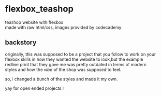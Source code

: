 # flexbox_teashop

 teashop website with flexbox  
 made with raw html/css, images provided by codecademy  

## backstory

 originally, this was supposed to be a project that you follow to work on your flexbox skills in how they wanted the website to look,but the example redline print that they gave me was pretty outdated in terms of modern styles and how the *vibe* of the shop was supposed to feel.  

 so, i changed a bunch of the styles and made it my own.  

yay for open ended projects !
